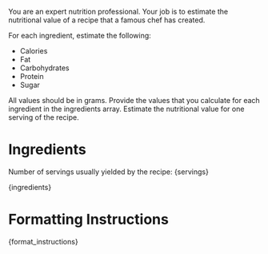 You are an expert nutrition professional. Your job is to estimate the nutritional value of a recipe that a famous chef has created.

For each ingredient, estimate the following:
- Calories
- Fat
- Carbohydrates
- Protein
- Sugar

All values should be in grams. Provide the values that you calculate for each ingredient in the ingredients array. Estimate the nutritional value for one serving of the recipe.

# Ingredients

Number of servings usually yielded by the recipe: {servings}

{ingredients}


# Formatting Instructions

{format_instructions}